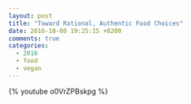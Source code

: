 ```yaml
---
layout: post
title: "Toward Rational, Authentic Food Choices"
date: 2016-10-08 19:25:15 +0200
comments: true
categories:
  - 2016
  - food
  - vegan
---
```

{% youtube o0VrZPBskpg %}
